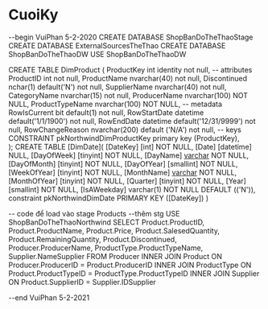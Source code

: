 # CuoiKy
--begin VuiPhan 5-2-2020
CREATE DATABASE ShopBanDoTheThaoStage
CREATE DATABASE ExternalSourcesTheThao
CREATE DATABASE ShopBanDoTheThaoDW
USE ShopBanDoTheThaoDW

CREATE  TABLE  DimProduct
(
	ProductKey int identity not null,
	-- attributes
	ProductID int not null, 
	ProductName nvarchar(40) not null,
	Discontinued nchar(1) default('N') not null,
	SupplierName nvarchar(40) not null,
	CategoryName nvarchar(15) not null,
	ProducerName nvarchar(100) NOT NULL,
	ProductTypeName nvarchar(100) NOT NULL, 
	-- metadata
	RowIsCurrent bit default(1) not null,
	RowStartDate datetime default('1/1/1900') not null,
	RowEndDate datetime default('12/31/9999') not null,
	RowChangeReason nvarchar(200) default ('N/A') not null,
	-- keys
	CONSTRAINT  pkNorthwindDimProductKey primary key (ProductKey),	
);
CREATE TABLE [DimDate](
	[DateKey] [int] NOT NULL,
	[Date] [datetime] NULL,
	[DayOfWeek] [tinyint] NOT NULL,
	[DayName] [varchar](9) NOT NULL,
	[DayOfMonth] [tinyint] NOT NULL,
	[DayOfYear] [smallint] NOT NULL,
	[WeekOfYear] [tinyint] NOT NULL,
	[MonthName] [varchar](9) NOT NULL,
	[MonthOfYear] [tinyint] NOT NULL,
	[Quarter] [tinyint] NOT NULL,
	[Year] [smallint] NOT NULL,
	[IsAWeekday] varchar(1) NOT NULL DEFAULT (('N')),
	constraint pkNorthwindDimDate PRIMARY KEY ([DateKey])
)



-- code để load vào stage Products
--thêm stg 
USE ShopBanDoTheThaoNorthwind
SELECT Product.ProductID, Product.ProductName, Product.Price, 
Product.SalesedQuantity, Product.RemainingQuantity, Product.Discontinued, 
Producer.ProducerName, ProductType.ProductTypeName, Supplier.NameSupplier
FROM Producer INNER JOIN
                         Product ON Producer.ProducerID = Product.ProducerID INNER JOIN
                         ProductType ON Product.ProductTypeID = ProductType.ProductTypeID INNER JOIN
                         Supplier ON Product.SupplierID = Supplier.IDSupplier

--end VuiPhan 5-2-2021

